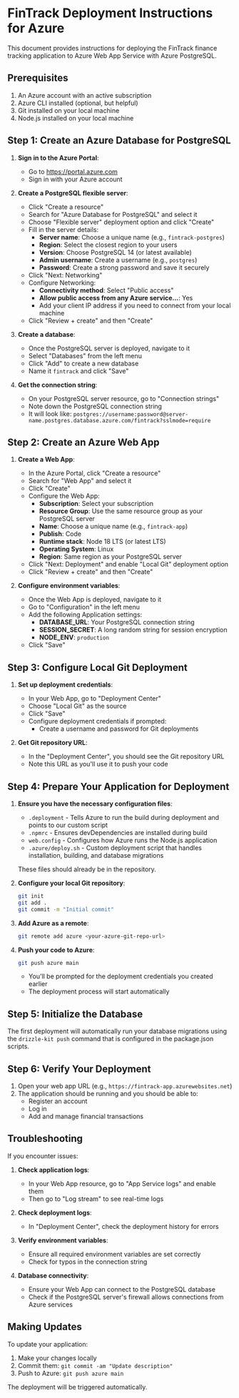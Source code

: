 # FinTrack Deployment Instructions for Azure

This document provides instructions for deploying the FinTrack finance tracking application to Azure Web App Service with Azure PostgreSQL.

## Prerequisites

1. An Azure account with an active subscription
2. Azure CLI installed (optional, but helpful)
3. Git installed on your local machine
4. Node.js installed on your local machine

## Step 1: Create an Azure Database for PostgreSQL

1. **Sign in to the Azure Portal**:
   - Go to https://portal.azure.com
   - Sign in with your Azure account

2. **Create a PostgreSQL flexible server**:
   - Click "Create a resource"
   - Search for "Azure Database for PostgreSQL" and select it
   - Choose "Flexible server" deployment option and click "Create"
   - Fill in the server details:
     - **Server name**: Choose a unique name (e.g., `fintrack-postgres`)
     - **Region**: Select the closest region to your users
     - **Version**: Choose PostgreSQL 14 (or latest available)
     - **Admin username**: Create a username (e.g., `postgres`)
     - **Password**: Create a strong password and save it securely
   - Click "Next: Networking"
   - Configure Networking:
     - **Connectivity method**: Select "Public access"
     - **Allow public access from any Azure service...**: Yes
     - Add your client IP address if you need to connect from your local machine
   - Click "Review + create" and then "Create"

3. **Create a database**:
   - Once the PostgreSQL server is deployed, navigate to it
   - Select "Databases" from the left menu
   - Click "Add" to create a new database
   - Name it `fintrack` and click "Save"

4. **Get the connection string**:
   - On your PostgreSQL server resource, go to "Connection strings"
   - Note down the PostgreSQL connection string
   - It will look like: `postgres://username:password@server-name.postgres.database.azure.com/fintrack?sslmode=require`

## Step 2: Create an Azure Web App

1. **Create a Web App**:
   - In the Azure Portal, click "Create a resource"
   - Search for "Web App" and select it
   - Click "Create"
   - Configure the Web App:
     - **Subscription**: Select your subscription
     - **Resource Group**: Use the same resource group as your PostgreSQL server
     - **Name**: Choose a unique name (e.g., `fintrack-app`)
     - **Publish**: Code
     - **Runtime stack**: Node 18 LTS (or latest LTS)
     - **Operating System**: Linux
     - **Region**: Same region as your PostgreSQL server
   - Click "Next: Deployment" and enable "Local Git" deployment option
   - Click "Review + create" and then "Create"

2. **Configure environment variables**:
   - Once the Web App is deployed, navigate to it
   - Go to "Configuration" in the left menu
   - Add the following Application settings:
     - **DATABASE_URL**: Your PostgreSQL connection string
     - **SESSION_SECRET**: A long random string for session encryption
     - **NODE_ENV**: `production`
   - Click "Save"

## Step 3: Configure Local Git Deployment

1. **Set up deployment credentials**:
   - In your Web App, go to "Deployment Center"
   - Choose "Local Git" as the source
   - Click "Save"
   - Configure deployment credentials if prompted:
     - Create a username and password for Git deployments

2. **Get Git repository URL**:
   - In the "Deployment Center", you should see the Git repository URL
   - Note this URL as you'll use it to push your code

## Step 4: Prepare Your Application for Deployment

1. **Ensure you have the necessary configuration files**:
   - `.deployment` - Tells Azure to run the build during deployment and points to our custom script
   - `.npmrc` - Ensures devDependencies are installed during build
   - `web.config` - Configures how Azure runs the Node.js application
   - `.azure/deploy.sh` - Custom deployment script that handles installation, building, and database migrations

   These files should already be in the repository.

2. **Configure your local Git repository**:
   ```bash
   git init
   git add .
   git commit -m "Initial commit"
   ```

3. **Add Azure as a remote**:
   ```bash
   git remote add azure <your-azure-git-repo-url>
   ```

4. **Push your code to Azure**:
   ```bash
   git push azure main
   ```
   - You'll be prompted for the deployment credentials you created earlier
   - The deployment process will start automatically

## Step 5: Initialize the Database

The first deployment will automatically run your database migrations using the `drizzle-kit push` command that is configured in the package.json scripts.

## Step 6: Verify Your Deployment

1. Open your web app URL (e.g., `https://fintrack-app.azurewebsites.net`)
2. The application should be running and you should be able to:
   - Register an account
   - Log in
   - Add and manage financial transactions

## Troubleshooting

If you encounter issues:

1. **Check application logs**:
   - In your Web App resource, go to "App Service logs" and enable them
   - Then go to "Log stream" to see real-time logs

2. **Check deployment logs**:
   - In "Deployment Center", check the deployment history for errors

3. **Verify environment variables**:
   - Ensure all required environment variables are set correctly
   - Check for typos in the connection string

4. **Database connectivity**:
   - Ensure your Web App can connect to the PostgreSQL database
   - Check if the PostgreSQL server's firewall allows connections from Azure services

## Making Updates

To update your application:

1. Make your changes locally
2. Commit them: `git commit -am "Update description"`
3. Push to Azure: `git push azure main`

The deployment will be triggered automatically.
